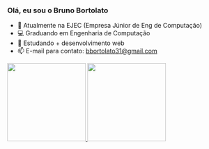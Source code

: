 ### Olá, eu sou o Bruno Bortolato

- 🚀 Atualmente na EJEC (Empresa Júnior de Eng de Computação)
- 💻 Graduando em Engenharia de Computação
- 📕 Estudando + desenvolvimento web
- 📫 E-mail para contato: bbortolato31@gmail.com

 <div>
  <a href="https://github.com/Bortolato">
  <img height="180em" src="https://github-readme-stats.vercel.app/api?username=Bortolato&show_icons=true&theme=dark&include_all_commits=true&count_private=true"/>
  <img height="180em" src="https://github-readme-stats.vercel.app/api/top-langs/?username=Bortolato&layout=compact&langs_count=7&theme=dark"/>
</div>
